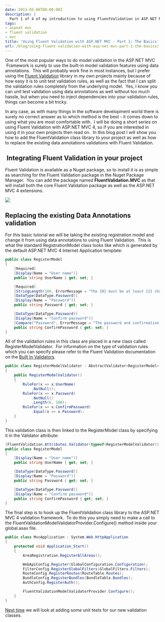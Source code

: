 ```yaml
---
date: 2013-05-06T00:00:00Z
description: |
  Part 1 of 4 of my introduction to using FluentValidation in ASP.NET MVC. This post covers the basics of setting up FluentValidation.
tags:
- aspnet mvc
- fluent validation
- mvc
title: 'Using Fluent Validation with ASP.NET MVC - Part 1: The Basics'
url: /blog/using-fluent-validation-with-asp-net-mvc-part-1-the-basics/
---
```


One of the most popular ways to do model validation in the ASP.NET MVC  Framework is surely to use the built-in model validation features using data annotations.  This will probably work fine in most instances, but I prefer using the [Fluent Validation](http://fluentvalidation.codeplex.com/) library in my own projects mainly because of how easy it is to unit test validation rules, as well as the fact that I can split the validation rules completely from the underlying model.  Yes, I know you can unit test validation using data annotations as well without too much hassle, but when you need to inject dependencies into your validation rules, things can become a bit tricky.

In any case, as with many things in the software development world there is surely no correct answer as to which method is the best - it comes down to using what you are most comfortable with.  I will be doing a short series on using Fluent Validation with ASP.NET MVC 4, so if you are interested in using it in your own projects then read on.  In this blog post I will show you how to add the FluentValidation class library to your project as well as how to replace the existing data annotations validations with Fluent Validation.

##  Integrating Fluent Validation in your project

Fluent Validation is available as a Nuget package, so to install it is as simple as searching for the Fluent Validation package in the Nuget Package Manager.  You can add the package named **FluentValidation.MVC** as that will install both the core Fluent Validation package as well as the ASP.NET MVC 4 extensions.

![](/assets/images/2013/05/Capture.png)

## Replacing the existing Data Annotations validation

For this basic tutorial we will be taking the existing registration model and change it from using data annotations to using Fluent Validation.  This is what the standard RegistrationModel class looks like which is generated by the default ASP.NET MVC 4 Internet Application template:

``` csharp
public class RegisterModel
{
    [Required]
    [Display(Name = "User name")]
    public string UserName { get; set; }

    [Required]
    [StringLength(100, ErrorMessage = "The {0} must be at least {2} characters long.", MinimumLength = 6)]
    [DataType(DataType.Password)]
    [Display(Name = "Password")]
    public string Password { get; set; }

    [DataType(DataType.Password)]
    [Display(Name = "Confirm password")]
    [Compare("Password", ErrorMessage = "The password and confirmation password do not match.")]
    public string ConfirmPassword { get; set; }
}
```

All of the validation rules in this class are placed in a new class called RegisterModelValidator.  For information on the type of validation rules which you can specify please refer to the Fluent Validation documentation on the [Built In Validators](http://fluentvalidation.codeplex.com/wikipage?title=Validators&referringTitle=Documentation "Validators&referringTitle=Documentation").

``` csharp
public class RegisterModelValidator : AbstractValidator<RegisterModel>
{
    public RegisterModelValidator()
    {
        RuleFor(x => x.UserName)
            .NotNull();
        RuleFor(x => x.Password)
            .NotNull()
            .Length(6, 100);
        RuleFor(x => x.ConfirmPassword)
            .Equal(x => x.Password);
    }
}
```

This validation class is then linked to the RegisterModel class by specifying it in the Validator attribute:

``` csharp
[FluentValidation.Attributes.Validator(typeof(RegisterModelValidator))]
public class RegisterModel
{
    [Display(Name = "User name")]
    public string UserName { get; set; }

    [DataType(DataType.Password)]
    [Display(Name = "Password")]
    public string Password { get; set; }

    [DataType(DataType.Password)]
    [Display(Name = "Confirm password")]
    public string ConfirmPassword { get; set; }
}
```

The final step is to hook up the FluentValidation class library to the ASP.NET MVC 4 validation framework.  To do this you simply need to make a call to the FluentValidationModelValidatorProvider.Configure() method inside your global.asax file.

``` csharp
public class MvcApplication : System.Web.HttpApplication
{
    protected void Application_Start()
    {
        AreaRegistration.RegisterAllAreas();

        WebApiConfig.Register(GlobalConfiguration.Configuration);
        FilterConfig.RegisterGlobalFilters(GlobalFilters.Filters);
        RouteConfig.RegisterRoutes(RouteTable.Routes);
        BundleConfig.RegisterBundles(BundleTable.Bundles);
        AuthConfig.RegisterAuth();

        FluentValidationModelValidatorProvider.Configure();
    }
}
```

[Next time](/blog/using-fluent-validation-with-asp-net-mvc-part-2-unit-testing/) we will look at adding some unit tests for our new validation classes.